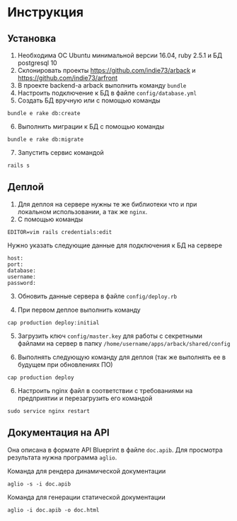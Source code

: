 # Инструкция

## Установка

1. Необходима ОС Ubuntu минимальной версии 16.04, ruby 2.5.1 и БД postgresql 10
2. Склонировать проекты https://github.com/indie73/arback и https://github.com/indie73/arfront
3. В проекте backend-а arback выполнить команду `bundle`
4. Настроить подключение к БД в файле `config/database.yml`
5. Создать БД вручную или с помощью команды
```
bundle e rake db:create
```

6. Выполнить миграции к БД с помощью команды
```
bundle e rake db:migrate
```

7. Запустить сервис командой
```
rails s
```

## Деплой

1. Для деплоя на сервере нужны те же библиотеки что и при локальном использовании, а так же `nginx`.
2. С помощью команды
```
EDITOR=vim rails credentials:edit
```

Нужно указать следующие данные для подключения к БД на сервере

```
host:
port:
database:
username:
password:
```

3. Обновить данные сервера в файле `config/deploy.rb`

4. При первом деплое выполнить команду
```
cap production deploy:initial
```

5. Загрузить ключ `config/master.key` для работы с секретными файлами на сервер в папку `/home/username/apps/arback/shared/config`

6. Выполнять следующую команду для деплоя (так же выполнять ее в будущем при обновлениях ПО)

```
cap production deploy
```

6. Настроить nginx файл в соответствии с требованиями на предприятии и перезагрузить его командой
```
sudo service nginx restart
```


## Документация на API

Она описана в формате API Blueprint в файле `doc.apib`.
Для просмотра результата нужна программа `aglio`.

Команда для рендера динамической документации
```
aglio -s -i doc.apib
```

Команда для генерации статической документации
```
aglio -i doc.apib -o doc.html
```
